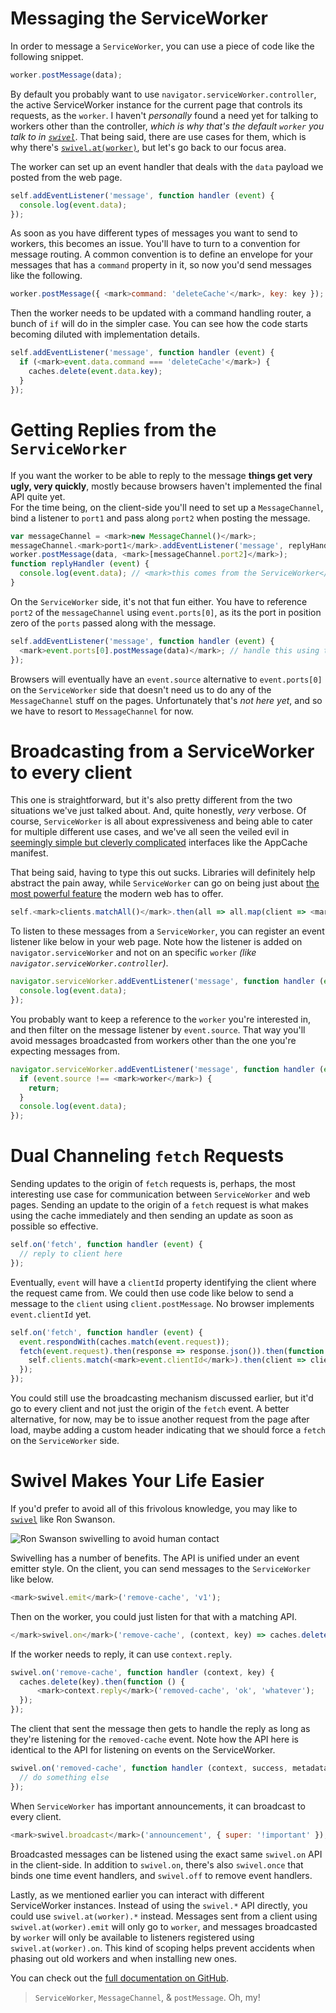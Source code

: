 # Messaging the ServiceWorker

In order to message a `ServiceWorker`, you can use a piece of code like the following snippet.

```js
worker.postMessage(data);
```

By default you probably want to use `navigator.serviceWorker.controller`, the active ServiceWorker instance for the current page that controls its requests, as the `worker`. I haven't *personally* found a need yet for talking to workers other than the controller, _which is why that's the default `worker` you talk to in [`swivel`][1]_. That being said, there are use cases for them, which is why there's [`swivel.at(worker)`][2], but let's go back to our focus area.

The worker can set up an event handler that deals with the `data` payload we posted from the web page.

```js
self.addEventListener('message', function handler (event) {
  console.log(event.data);
});
```

As soon as you have different types of messages you want to send to workers, this becomes an issue. You'll have to turn to a convention for message routing. A common convention is to define an envelope for your messages that has a `command` property in it, so now you'd send messages like the following.

```js
worker.postMessage({ <mark>command: 'deleteCache'</mark>, key: key });
```

Then the worker needs to be updated with a command handling router, a bunch of `if` will do in the simpler case. You can see how the code starts becoming diluted with implementation details.

```js
self.addEventListener('message', function handler (event) {
  if (<mark>event.data.command === 'deleteCache'</mark>) {
    caches.delete(event.data.key);
  }
});
```

# Getting Replies from the `ServiceWorker`

If you want the worker to be able to reply to the message **things get very ugly, very quickly**, mostly because browsers haven't implemented the final API quite yet.  
For the time being, on the client-side you'll need to set up a `MessageChannel`, bind a listener to `port1` and pass along `port2` when posting the message.

```js
var messageChannel = <mark>new MessageChannel()</mark>;
messageChannel.<mark>port1</mark>.addEventListener('message', replyHandler);
worker.postMessage(data, <mark>[messageChannel.port2]</mark>);
function replyHandler (event) {
  console.log(event.data); // <mark>this comes from the ServiceWorker</mark>
}
```

On the `ServiceWorker` side, it's not that fun either. You have to reference `port2` of the `messageChannel` using `event.ports[0]`, as its the port in position zero of the `ports` passed along with the message.

```js
self.addEventListener('message', function handler (event) {
  <mark>event.ports[0].postMessage(data)</mark>; // handle this using the <mark>replyHandler</mark> shown earlier
});
```

Browsers will eventually have an `event.source` alternative to `event.ports[0]` on the `ServiceWorker` side that doesn't need us to do any of the `MessageChannel` stuff on the pages. Unfortunately that's _not here yet_, and so we have to resort to `MessageChannel` for now.

# Broadcasting from a ServiceWorker to every client

This one is straightforward, but it's also pretty different from the two situations we've just talked about. And, quite honestly, _very_ verbose. Of course, `ServiceWorker` is all about expressiveness and being able to cater for multiple different use cases, and we've all seen the veiled evil in [seemingly simple but cleverly complicated][3] interfaces like the AppCache manifest.

That being said, having to type this out sucks. Libraries will definitely help abstract the pain away, while `ServiceWorker` can go on being just about [the most powerful feature][4] the modern web has to offer.

```js
self.<mark>clients.matchAll()</mark>.then(all => all.map(client => <mark>client.postMessage</mark>(data)));
```

To listen to these messages from a `ServiceWorker`, you can register an event listener like below in your web page. Note how the listener is added on `navigator.serviceWorker` and not on an specific `worker` _(like `navigator.serviceWorker.controller`)_.

```js
navigator.serviceWorker.addEventListener('message', function handler (event) {
  console.log(event.data);
});
```

You probably want to keep a reference to the `worker` you're interested in, and then filter on the message listener by `event.source`. That way you'll avoid messages broadcasted from workers other than the one you're expecting messages from.

```js
navigator.serviceWorker.addEventListener('message', function handler (event) {
  if (event.source !== <mark>worker</mark>) {
    return;
  }
  console.log(event.data);
});
```

# Dual Channeling `fetch` Requests

Sending updates to the origin of `fetch` requests is, perhaps, the most interesting use case for communication between `ServiceWorker` and web pages. Sending an update to the origin of a `fetch` request is what makes using the cache immediately and then sending an update as soon as possible so effective.

```js
self.on('fetch', function handler (event) {
  // reply to client here
});
```

Eventually, `event` will have a `clientId` property identifying the client where the request came from. We could then use code like below to send a message to the `client` using `client.postMessage`. No browser implements `event.clientId` yet.

```js
self.on('fetch', function handler (event) {
  event.respondWith(caches.match(event.request));
  fetch(event.request).then(response => response.json()).then(function (data) {
    self.clients.match(<mark>event.clientId</mark>).then(client => client.postMessage(data));
  });
});
```

You could still use the broadcasting mechanism discussed earlier, but it'd go to every client and not just the origin of the `fetch` event. A better alternative, for now, may be to issue another request from the page after load, maybe adding a custom header indicating that we should force a `fetch` on the `ServiceWorker` side.

# Swivel Makes Your Life Easier

If you'd prefer to avoid all of this frivolous knowledge, you may like to [`swivel`][1] like Ron Swanson.

![Ron Swanson swivelling to avoid human contact][5]

Swivelling has a number of benefits. The API is unified under an event emitter style. On the client, you can send messages to the `ServiceWorker` like below.

```js
<mark>swivel.emit</mark>('remove-cache', 'v1');
```

Then on the worker, you could just listen for that with a matching API.

```js
</mark>swivel.on</mark>('remove-cache', (context, key) => caches.delete(key));
```

If the worker needs to reply, it can use `context.reply`.

```js
swivel.on('remove-cache', function handler (context, key) {
  caches.delete(key).then(function () {
      <mark>context.reply</mark>('removed-cache', 'ok', 'whatever');
  });
});
```

The client that sent the message then gets to handle the reply as long as they're listening for the `removed-cache` event. Note how the API here is identical to the API for listening on events on the ServiceWorker.

```js
swivel.on('removed-cache', function handler (context, success, metadata) {
  // do something else
});
```

When `ServiceWorker` has important announcements, it can broadcast to every client.

```js
<mark>swivel.broadcast</mark>('announcement', { super: '!important' });
```

Broadcasted messages can be listened using the exact same `swivel.on` API in the client-side. In addition to `swivel.on`, there's also `swivel.once` that binds one time event handlers, and `swivel.off` to remove event handlers.

Lastly, as we mentioned earlier you can interact with different ServiceWorker instances. Instead of using the `swivel.*` API directly, you could use `swivel.at(worker).*` instead. Messages sent from a client using `swivel.at(worker).emit` will only go to `worker`, and messages broadcasted by `worker` will only be available to listeners registered using `swivel.at(worker).on`. This kind of scoping helps prevent accidents when phasing out old workers and when installing new ones.

You can check out the [full documentation on GitHub][1].

> `ServiceWorker`, `MessageChannel`, & `postMessage`. Oh, my!

[1]: https://github.com/bevacqua/swivel "bevacqua/swivel on GitHub"
[2]: https://github.com/bevacqua/swivel#swivelatworker "swivel.at API documentation"
[3]: http://alistapart.com/article/application-cache-is-a-douchebag "Application Cache is a Douchebag"
[4]: /articles/serviceworker-revolution "ServiceWorker: Revolution of the Web Platform on Pony Foo"
[5]: https://i.imgur.com/Svqju4J.gif
